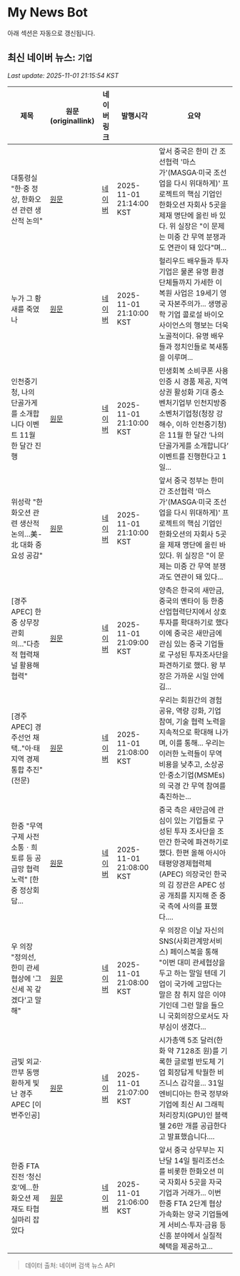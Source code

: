 # My News Bot

아래 섹션은 자동으로 갱신됩니다.

<!-- NEWS:START -->
## 최신 네이버 뉴스: `기업`
_Last update: 2025-11-01 21:15:54 KST_

| 제목 | 원문(originallink) | 네이버 링크 | 발행시각 | 요약 |
|---|---|---|---|---|
| 대통령실 "한·중 정상, 한화오션 관련 생산적 논의" | [원문](https://www.newsway.co.kr/news/view?ud=2025110121133683269) | [네이버](https://www.newsway.co.kr/news/view?ud=2025110121133683269) | 2025-11-01 21:14:00 KST | 앞서 중국은 한미 간 조선협력 '마스가'(MASGA·미국 조선업을 다시 위대하게)' 프로젝트의 핵심 기업인 한화오션 자회사 5곳을 제재 명단에 올린 바 있다. 위 실장은 "이 문제는 미중 간 무역 분쟁과도 연관이 돼 있다"며... |
| 누가 그 황새를 죽였나 | [원문](https://www.mediatoday.co.kr/news/articleView.html?idxno=329792) | [네이버](https://n.news.naver.com/mnews/article/006/0000132577?sid=102) | 2025-11-01 21:10:00 KST | 헐리우드 배우들과 투자 기업은 물론 유명 환경단체들까지 가세한 이 복원 사업은 19세기 영국 자본주의가... 생명공학 기업 콜로설 바이오사이언스의 행보는 더욱 노골적이다. 유명 배우들과 정치인들로 북새통을 이루며... |
| 인천중기청, 나의 단골가게를 소개합니다 이벤트 11월 한 달간 진행 | [원문](https://www.livesnews.com/news/article.html?no=56036) | [네이버](https://www.livesnews.com/news/article.html?no=56036) | 2025-11-01 21:10:00 KST | 민생회복 소비쿠폰 사용 인증 시 경품 제공, 지역 상권 활성화 기대 중소벤처기업부 인천지방중소벤처기업청(청장 강해수, 이하 인천중기청)은 11월 한 달간 ‘나의 단골가게를 소개합니다’ 이벤트를 진행한다고 1일... |
| 위성락 "한화오션 관련 생산적 논의…美-北 대화 중요성 공감" | [원문](https://www.pinpointnews.co.kr/news/articleView.html?idxno=390869) | [네이버](https://www.pinpointnews.co.kr/news/articleView.html?idxno=390869) | 2025-11-01 21:10:00 KST | 앞서 중국 정부는 한미 간 조선협력 '마스가'(MASGA·미국 조선업을 다시 위대하게)' 프로젝트의 핵심 기업인 한화오션의 자회사 5곳을 제재 명단에 올린 바 있다. 위 실장은 "이 문제는 미중 간 무역 분쟁과도 연관이 돼 있다... |
| [경주APEC] 한중 상무장관회의…"다층적 협력채널 활용해 협력" | [원문](https://www.yna.co.kr/view/AKR20251101057900003?input=1195m) | [네이버](https://n.news.naver.com/mnews/article/001/0015718551?sid=100) | 2025-11-01 21:09:00 KST | 양측은 한국의 새만금, 중국의 옌타이 등 한중 산업협력단지에서 상호 투자를 확대하기로 했다 이에 중국은 새만금에 관심 있는 중국 기업들로 구성된 투자조사단을 파견하기로 했다. 왕 부장은 가까운 시일 안에 김... |
| [경주APEC] 경주선언 채택.."아·태 지역 경제 통합 추진"(전문) | [원문](http://www.4th.kr/news/articleView.html?idxno=2099041) | [네이버](http://www.4th.kr/news/articleView.html?idxno=2099041) | 2025-11-01 21:08:00 KST | 우리는 회원간의 경험 공유, 역량 강화, 기업 참여, 기술 협력 노력을 지속적으로 확대해 나가며, 이를 통해... 우리는 이러한 노력들이 무역 비용을 낮추고, 소상공인·중소기업(MSMEs)의 국경 간 무역 참여를 촉진하는... |
| 한중 "무역구제 사전 소통ㆍ희토류 등 공급망 협력 노력" [한중 정상회담... | [원문](https://www.etoday.co.kr/news/view/2521066) | [네이버](https://www.etoday.co.kr/news/view/2521066) | 2025-11-01 21:08:00 KST | 중국 측은 새만금에 관심이 있는 기업들로 구성된 투자 조사단을 조만간 한국에 파견하기로 했다. 한편 올해 아시아태평양경제협력체(APEC) 의장국인 한국의 김 장관은 APEC 성공 개최를 지지해 준 중국 측에 사의를 표했다.... |
| 우 의장 "정의선, 한미 관세협상에 '그 신세 꼭 갚겠다'고 말해" | [원문](https://daily.hankooki.com/news/articleView.html?idxno=1290215) | [네이버](https://daily.hankooki.com/news/articleView.html?idxno=1290215) | 2025-11-01 21:08:00 KST | 우 의장은 이날 자신의 SNS(사회관계망서비스) 페이스북을 통해 "이번 대미 관세협상을 두고 하는 말일 텐데 기업이 국가에 고맙다는 말은 참 취지 않은 이야기인데 그런 말을 들으니 국회의장으로서도 자부심이 생겼다... |
| 금빛 외교·깐부 동맹 환하게 빛난 경주 APEC [이번주인공] | [원문](https://www.mk.co.kr/article/11457336) | [네이버](https://n.news.naver.com/mnews/article/009/0005583001?sid=102) | 2025-11-01 21:07:00 KST | 시가총액 5조 달러(한화 약 7128조 원)를 기록한 글로벌 반도체 기업 회장답게 탁월한 비즈니스 감각을... 31일 엔비디아는 한국 정부와 기업에 최신 AI 그래픽처리장치(GPU)인 블랙웰 26만 개를 공급한다고 발표했습니다.... |
| 한중 FTA 진전 ‘청신호’에…한화오션 제재도 타협 실마리 잡았다 | [원문](http://www.edaily.co.kr/news/newspath.asp?newsid=02430486642361456) | [네이버](https://n.news.naver.com/mnews/article/018/0006153893?sid=101) | 2025-11-01 21:06:00 KST | 앞서 중국 상무부는 지난달 14일 필리조선소를 비롯한 한화오션 미국 자회사 5곳을 자국 기업과 거래가... 이번 한중 FTA 2단계 협상 가속화는 양국 기업들에게 서비스·투자·금융 등 신흥 분야에서 실질적 혜택을 제공하고... |

> 데이터 출처: 네이버 검색 뉴스 API
<!-- NEWS:END -->
